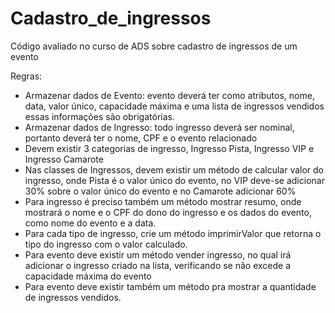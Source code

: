 # Cadastro_de_ingressos
Código avaliado no curso de ADS sobre cadastro de ingressos de um evento

Regras:

- Armazenar dados de Evento: evento deverá ter como atributos, nome, data, valor único, capacidade máxima e uma lista de ingressos vendidos essas informações são obrigatórias.
- Armazenar dados de Ingresso: todo ingresso deverá ser nominal, portanto deverá ter o nome, CPF e o evento relacionado
- Devem existir 3 categorias de ingresso, Ingresso Pista, Ingresso VIP e Ingresso Camarote
- Nas classes de Ingressos, devem existir um método de calcular valor do ingresso, onde Pista é o valor único do evento, no VIP deve-se adicionar 30% sobre o valor único do evento e no Camarote adicionar 60%
- Para ingresso é preciso também um método mostrar resumo, onde mostrará o nome e o CPF do dono do ingresso e os dados do evento, como nome do evento e a data.
- Para cada tipo de ingresso, crie um método imprimirValor que retorna o tipo do ingresso com o valor calculado.
- Para evento deve existir um método vender ingresso, no qual irá adicionar o ingresso criado na lista, verificando se não excede a capacidade máxima do evento
- Para evento deve existir também um método pra mostrar a quantidade de ingressos vendidos.
